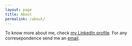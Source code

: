 ```yaml
---
layout: page
title: About
permalink: /about/
---
```

To know more about me, check [my LinkedIn profile](https://www.linkedin.com/in/ramanbutta/).
For any corresepondence send me an [email](mailto:raman.butta.nitdgp@gmail.com).

